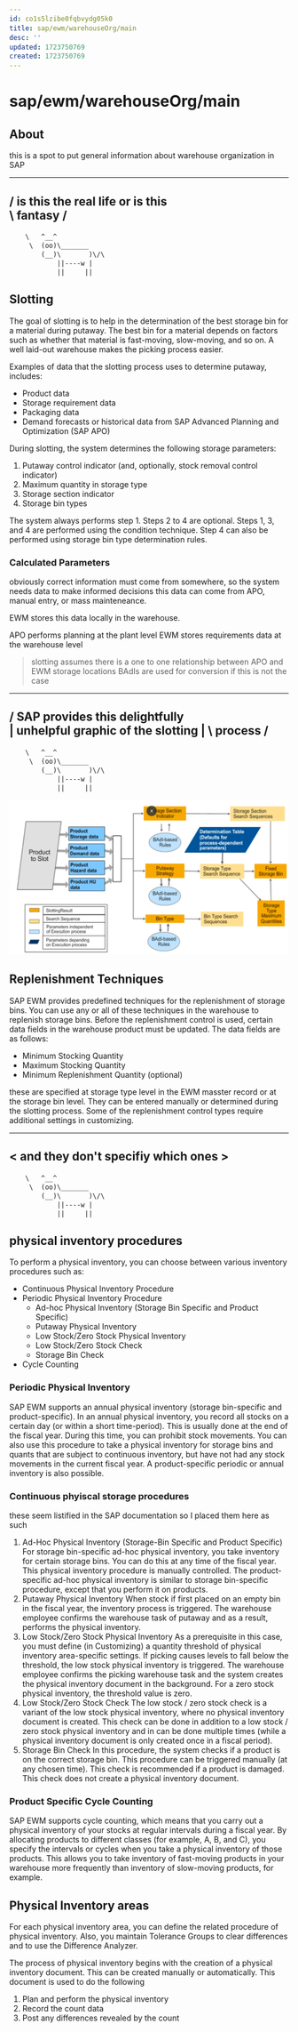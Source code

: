 ```yaml
---
id: co1s5lzibe0fqbvydg05k0
title: sap/ewm/warehouseOrg/main
desc: ''
updated: 1723750769
created: 1723750769
---
```

# sap/ewm/warehouseOrg/main

## About

this is a spot to put general information about warehouse organization in SAP

 __________________________________ 
/ is this the real life or is this \
\ fantasy                          /
 ---------------------------------- 
        \   ^__^
         \  (oo)\_______
            (__)\       )\/\
                ||----w |
                ||     ||
## Slotting

The goal of slotting is to help in the determination of
the best storage bin for a material during putaway. The best
bin for a material depends on factors such as whether that
material is fast-moving, slow-moving, and so on. A well laid-out warehouse
makes the picking process easier.



Examples of data that the slotting process uses to determine putaway, includes:

- Product data
- Storage requirement data
- Packaging data
- Demand forecasts or historical data from SAP Advanced Planning and Optimization (SAP APO)

During slotting, the system determines the following storage parameters:

1. Putaway control indicator (and, optionally, stock removal control indicator)
2. Maximum quantity in storage type
3. Storage section indicator
4. Storage bin types

The system always performs step 1. Steps 2 to 4 are
optional. Steps 1, 3, and 4 are performed using the condition
technique. Step 4 can also be performed using storage bin type
determination rules.

### Calculated Parameters

obviously correct information must come from somewhere, so the system needs data to make informed decisions
this data can come from APO, manual entry, or mass mainteneance.

EWM stores this data locally in the warehouse.

APO performs planning at the plant level
EWM stores requirements data at the warehouse level

> slotting assumes there is a one to one relationship between APO and EWM storage locations
> BAdIs are used for conversion if this is not the case

 ___________________________________ 
/ SAP provides this delightfully    \
| unhelpful graphic of the slotting |
\ process                           /
 ----------------------------------- 
        \   ^__^
         \  (oo)\_______
            (__)\       )\/\
                ||----w |
                ||     ||

![slottingProcessOverview](./assets/slottingProcessOverview.svg)


## Replenishment Techniques

SAP EWM provides predefined techniques for the replenishment of storage bins.
You can use any or all of these techniques in the
warehouse to replenish storage bins. Before the replenishment control is used,
certain data fields in the warehouse product must be updated. The
data fields are as follows:

- Minimum Stocking Quantity
- Maximum Stocking Quantity
- Minimum Replenishment Quantity (optional)


these are specified at storage type level in the EWM masster record or at the
storage bin level. They can be entered manually or determined during the slotting process.
Some of the replenishment control types require additional settings in customizing.


 ____________________________________ 
< and they don't specifiy which ones >
 ------------------------------------ 
        \   ^__^
         \  (oo)\_______
            (__)\       )\/\
                ||----w |
                ||     ||

## physical inventory procedures

To perform a physical inventory, you can choose between various inventory procedures such as:

- Continuous Physical Inventory Procedure
- Periodic Physical Inventory Procedure
    - Ad-hoc Physical Inventory (Storage Bin Specific and Product Specific)
    - Putaway Physical Inventory
    - Low Stock/Zero Stock Physical Inventory
    - Low Stock/Zero Stock Check
    - Storage Bin Check
- Cycle Counting


### Periodic Physical Inventory

SAP EWM supports an annual physical inventory (storage bin-specific and product-specific).
In an annual physical inventory, you record all stocks on a certain
day (or within a short time-period). This is usually done at
the end of the fiscal year. During this time, you can
prohibit stock movements. You can also use this procedure to take
a physical inventory for storage bins and quants that are subject
to continuous inventory, but have not had any stock movements in
the current fiscal year. A product-specific periodic or annual inventory is
also possible.


### Continuous phyiscal storage procedures

these seem listified in the SAP documentation so I placed them here as such

1. Ad-Hoc Physical Inventory (Storage-Bin Specific and Product Specific)
    For storage bin-specific ad-hoc physical inventory, you take inventory for
    certain storage bins. You can do this at any time of
    the fiscal year. This physical inventory procedure is manually controlled. The
    product-specific ad-hoc physical inventory is similar to storage bin-specific procedure, except
    that you perform it on products.
3. Putaway Physical Inventory
    When stock if first placed on an empty bin in the fiscal
    year, the inventory process is triggered. The warehouse employee confirms the
    warehouse task of putaway and as a result, performs the physical
    inventory.
5. Low Stock/Zero Stock Physical Inventory
    As a prerequisite in
    this case, you must define (in Customizing) a quantity threshold of
    physical inventory area-specific settings. If picking causes levels to fall below
    the threshold, the low stock physical inventory is triggered. The warehouse
    employee confirms the picking warehouse task and the system creates the
    physical inventory document in the background. For a zero stock physical
    inventory, the threshold value is zero.
7. Low Stock/Zero Stock Check
    The low stock / zero stock check is a variant of
    the low stock physical inventory, where no physical inventory document is
    created. This check can be done in addition to a low
    stock / zero stock physical inventory and in can be done
    multiple times (while a physical inventory document is only created once
    in a fiscal period).
8. Storage Bin Check
    In this procedure,
    the system checks if a product is on the correct storage
    bin. This procedure can be triggered manually (at any chosen time).
    This check is recommended if a product is damaged. This check
    does not create a physical inventory document.

### Product Specific Cycle Counting

SAP EWM supports cycle counting, which means that you carry
out a physical inventory of your stocks at regular intervals during
a fiscal year. By allocating products to different classes (for example,
A, B, and C), you specify the intervals or cycles when
you take a physical inventory of those products. This allows you
to take inventory of fast-moving products in your warehouse more frequently
than inventory of slow-moving products, for example.

## Physical Inventory areas

For each physical inventory area, you can define the related procedure
of physical inventory. Also, you maintain Tolerance Groups to clear differences
and to use the Difference Analyzer.

The process of physical inventory begins with the creation of a physical
inventory document. This can be created manually or automatically. This document
is used to do the following

1. Plan and perform the physical inventory
2. Record the count data
3. Post any differences revealed by the count


